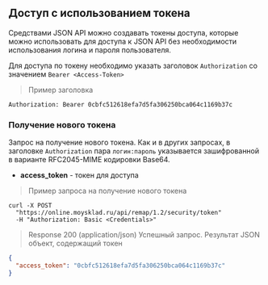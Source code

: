 ## Доступ с использованием токена
Средствами JSON API можно создавать токены доступа, которые можно использовать для доступа к JSON API без необходимости использования логина и пароля пользователя.

Для доступа по токену необходимо указать заголовок `Authorization` со значением `Bearer <Access-Token>`

> Пример заголовка

```
Authorization: Bearer 0cbfc512618efa7d5fa306250bca064c1169b37c
```

### Получение нового токена
Запрос на получение нового токена. Как и в других запросах, в заголовке `Authorization` пара `логин:пароль` указывается зашифрованной в варианте RFC2045-MIME кодировки Base64. 

* **access_token** - токен для доступа

> Пример запроса на получение нового токена

```shell
curl -X POST
  "https://online.moysklad.ru/api/remap/1.2/security/token"
  -H "Authorization: Basic <Credentials>"
``` 

> Response 200 (application/json) Успешный запрос. Результат JSON объект, содержащий токен

```json
{
  "access_token": "0cbfc512618efa7d5fa306250bca064c1169b37c"
}
```
